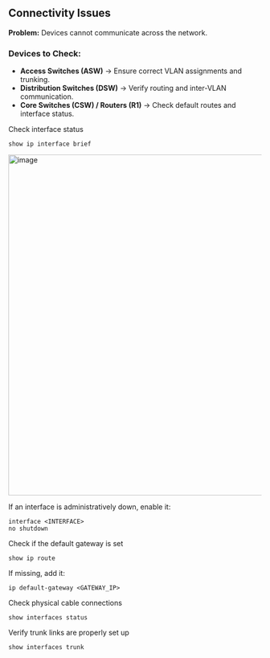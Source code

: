 ## **Connectivity Issues**
**Problem:** Devices cannot communicate across the network.  

### **Devices to Check:**  
- **Access Switches (ASW)** → Ensure correct VLAN assignments and trunking.  
- **Distribution Switches (DSW)** → Verify routing and inter-VLAN communication.  
- **Core Switches (CSW) / Routers (R1)** → Check default routes and interface status.  

Check interface status

    show ip interface brief
<img width="678" alt="image" src="https://github.com/user-attachments/assets/1a0eaa3a-b949-4079-bbae-0bfda4c0ee0c" />



If an interface is administratively down, enable it:

    interface <INTERFACE>
    no shutdown

Check if the default gateway is set

    show ip route

If missing, add it:

    ip default-gateway <GATEWAY_IP>

Check physical cable connections

    show interfaces status

Verify trunk links are properly set up

    show interfaces trunk
